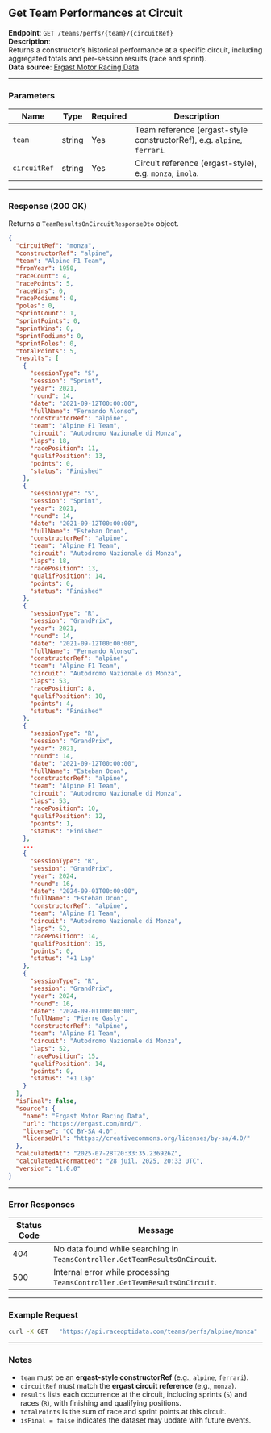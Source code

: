 ## Get Team Performances at Circuit

**Endpoint**: `GET /teams/perfs/{team}/{circuitRef}`  
**Description**:  
Returns a constructor’s historical performance at a specific circuit, including aggregated totals and per-session results (race and sprint).  
**Data source**: [Ergast Motor Racing Data](https://ergast.com/mrd/)

---

### Parameters

| Name          | Type   | Required | Description |
|---------------|--------|----------|-------------|
| `team`        | string | Yes      | Team reference (ergast-style constructorRef), e.g. `alpine`, `ferrari`. |
| `circuitRef`  | string | Yes      | Circuit reference (ergast-style), e.g. `monza`, `imola`. |

---

### Response (200 OK)

Returns a `TeamResultsOnCircuitResponseDto` object.

```json
{
  "circuitRef": "monza",
  "constructorRef": "alpine",
  "team": "Alpine F1 Team",
  "fromYear": 1950,
  "raceCount": 4,
  "racePoints": 5,
  "raceWins": 0,
  "racePodiums": 0,
  "poles": 0,
  "sprintCount": 1,
  "sprintPoints": 0,
  "sprintWins": 0,
  "sprintPodiums": 0,
  "sprintPoles": 0,
  "totalPoints": 5,
  "results": [
    {
      "sessionType": "S",
      "session": "Sprint",
      "year": 2021,
      "round": 14,
      "date": "2021-09-12T00:00:00",
      "fullName": "Fernando Alonso",
      "constructorRef": "alpine",
      "team": "Alpine F1 Team",
      "circuit": "Autodromo Nazionale di Monza",
      "laps": 18,
      "racePosition": 11,
      "qualifPosition": 13,
      "points": 0,
      "status": "Finished"
    },
    {
      "sessionType": "S",
      "session": "Sprint",
      "year": 2021,
      "round": 14,
      "date": "2021-09-12T00:00:00",
      "fullName": "Esteban Ocon",
      "constructorRef": "alpine",
      "team": "Alpine F1 Team",
      "circuit": "Autodromo Nazionale di Monza",
      "laps": 18,
      "racePosition": 13,
      "qualifPosition": 14,
      "points": 0,
      "status": "Finished"
    },
    {
      "sessionType": "R",
      "session": "GrandPrix",
      "year": 2021,
      "round": 14,
      "date": "2021-09-12T00:00:00",
      "fullName": "Fernando Alonso",
      "constructorRef": "alpine",
      "team": "Alpine F1 Team",
      "circuit": "Autodromo Nazionale di Monza",
      "laps": 53,
      "racePosition": 8,
      "qualifPosition": 10,
      "points": 4,
      "status": "Finished"
    },
    {
      "sessionType": "R",
      "session": "GrandPrix",
      "year": 2021,
      "round": 14,
      "date": "2021-09-12T00:00:00",
      "fullName": "Esteban Ocon",
      "constructorRef": "alpine",
      "team": "Alpine F1 Team",
      "circuit": "Autodromo Nazionale di Monza",
      "laps": 53,
      "racePosition": 10,
      "qualifPosition": 12,
      "points": 1,
      "status": "Finished"
    },
    ...
    {
      "sessionType": "R",
      "session": "GrandPrix",
      "year": 2024,
      "round": 16,
      "date": "2024-09-01T00:00:00",
      "fullName": "Esteban Ocon",
      "constructorRef": "alpine",
      "team": "Alpine F1 Team",
      "circuit": "Autodromo Nazionale di Monza",
      "laps": 52,
      "racePosition": 14,
      "qualifPosition": 15,
      "points": 0,
      "status": "+1 Lap"
    },
    {
      "sessionType": "R",
      "session": "GrandPrix",
      "year": 2024,
      "round": 16,
      "date": "2024-09-01T00:00:00",
      "fullName": "Pierre Gasly",
      "constructorRef": "alpine",
      "team": "Alpine F1 Team",
      "circuit": "Autodromo Nazionale di Monza",
      "laps": 52,
      "racePosition": 15,
      "qualifPosition": 14,
      "points": 0,
      "status": "+1 Lap"
    }
  ],
  "isFinal": false,
  "source": {
    "name": "Ergast Motor Racing Data",
    "url": "https://ergast.com/mrd/",
    "license": "CC BY-SA 4.0",
    "licenseUrl": "https://creativecommons.org/licenses/by-sa/4.0/"
  },
  "calculatedAt": "2025-07-28T20:33:35.236926Z",
  "calculatedAtFormatted": "28 juil. 2025, 20:33 UTC",
  "version": "1.0.0"
}
```

---

### Error Responses

| Status Code | Message |
|-------------|---------|
| 404         | No data found while searching in `TeamsController.GetTeamResultsOnCircuit`. |
| 500         | Internal error while processing `TeamsController.GetTeamResultsOnCircuit`.  |

---

### Example Request

```bash
curl -X GET   "https://api.raceoptidata.com/teams/perfs/alpine/monza"   -H "accept: application/json"   -H "x-api-key: YOUR_API_KEY"
```

---

### Notes

- `team` must be an **ergast-style constructorRef** (e.g., `alpine`, `ferrari`).  
- `circuitRef` must match the **ergast circuit reference** (e.g., `monza`).  
- `results` lists each occurrence at the circuit, including sprints (`S`) and races (`R`), with finishing and qualifying positions.  
- `totalPoints` is the sum of race and sprint points at this circuit.  
- `isFinal = false` indicates the dataset may update with future events.
